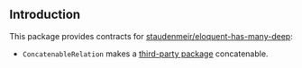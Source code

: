 ## Introduction

This package provides contracts
for [staudenmeir/eloquent-has-many-deep](https://github.com/staudenmeir/eloquent-has-many-deep):

- `ConcatenableRelation` makes
  a [third-party package](https://github.com/staudenmeir/eloquent-has-many-deep#third-party-packages) concatenable.
